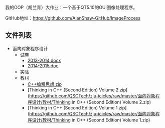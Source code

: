 我的OOP（胡兰青）大作业：一个基于QT5.10的GUI图像处理程序。

GitHub地址：https://github.com/AlanShaw-GitHub/ImageProcess


## 文件列表

- 面向对象程序设计
    - 试卷
        - [2013-2014.docx](https://github.com/QSCTech/zju-icicles/raw/master/面向对象程序设计/试卷/2013-2014.docx)
        - [2014-2015.doc](https://github.com/QSCTech/zju-icicles/raw/master/面向对象程序设计/试卷/2014-2015.doc)
    - 实验
    - 教材
        - [C++编程思想.zip](https://github.com/QSCTech/zju-icicles/raw/master/面向对象程序设计/教材/C++编程思想.zip)
        - [Thinking  in C++ (Second Edition) Volume 2.zip](https://github.com/QSCTech/zju-icicles/raw/master/面向对象程序设计/教材/Thinking  in C++ (Second Edition) Volume 2.zip)
        - [Thinking  in C++ (Second Edition) Volume 1.zip](https://github.com/QSCTech/zju-icicles/raw/master/面向对象程序设计/教材/Thinking  in C++ (Second Edition) Volume 1.zip)
